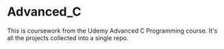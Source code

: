 # Advanced_C
This is coursework from the Udemy Advanced C Programming course.
It's all the projects collected into a single repo.